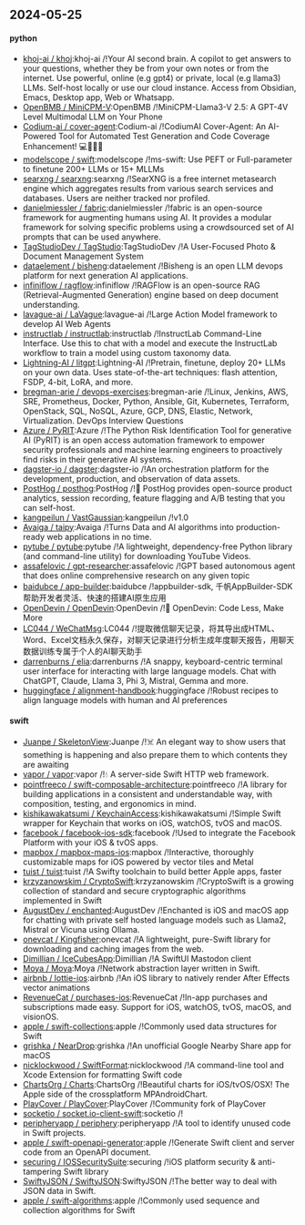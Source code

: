## 2024-05-25

#### python
* [khoj-ai / khoj](https://github.com/khoj-ai/khoj):khoj-ai /!Your AI second brain. A copilot to get answers to your questions, whether they be from your own notes or from the internet. Use powerful, online (e.g gpt4) or private, local (e.g llama3) LLMs. Self-host locally or use our cloud instance. Access from Obsidian, Emacs, Desktop app, Web or Whatsapp.
* [OpenBMB / MiniCPM-V](https://github.com/OpenBMB/MiniCPM-V):OpenBMB /!MiniCPM-Llama3-V 2.5: A GPT-4V Level Multimodal LLM on Your Phone
* [Codium-ai / cover-agent](https://github.com/Codium-ai/cover-agent):Codium-ai /!CodiumAI Cover-Agent: An AI-Powered Tool for Automated Test Generation and Code Coverage Enhancement! 💻🤖🧪🐞
* [modelscope / swift](https://github.com/modelscope/swift):modelscope /!ms-swift: Use PEFT or Full-parameter to finetune 200+ LLMs or 15+ MLLMs
* [searxng / searxng](https://github.com/searxng/searxng):searxng /!SearXNG is a free internet metasearch engine which aggregates results from various search services and databases. Users are neither tracked nor profiled.
* [danielmiessler / fabric](https://github.com/danielmiessler/fabric):danielmiessler /!fabric is an open-source framework for augmenting humans using AI. It provides a modular framework for solving specific problems using a crowdsourced set of AI prompts that can be used anywhere.
* [TagStudioDev / TagStudio](https://github.com/TagStudioDev/TagStudio):TagStudioDev /!A User-Focused Photo & Document Management System
* [dataelement / bisheng](https://github.com/dataelement/bisheng):dataelement /!Bisheng is an open LLM devops platform for next generation AI applications.
* [infiniflow / ragflow](https://github.com/infiniflow/ragflow):infiniflow /!RAGFlow is an open-source RAG (Retrieval-Augmented Generation) engine based on deep document understanding.
* [lavague-ai / LaVague](https://github.com/lavague-ai/LaVague):lavague-ai /!Large Action Model framework to develop AI Web Agents
* [instructlab / instructlab](https://github.com/instructlab/instructlab):instructlab /!InstructLab Command-Line Interface. Use this to chat with a model and execute the InstructLab workflow to train a model using custom taxonomy data.
* [Lightning-AI / litgpt](https://github.com/Lightning-AI/litgpt):Lightning-AI /!Pretrain, finetune, deploy 20+ LLMs on your own data. Uses state-of-the-art techniques: flash attention, FSDP, 4-bit, LoRA, and more.
* [bregman-arie / devops-exercises](https://github.com/bregman-arie/devops-exercises):bregman-arie /!Linux, Jenkins, AWS, SRE, Prometheus, Docker, Python, Ansible, Git, Kubernetes, Terraform, OpenStack, SQL, NoSQL, Azure, GCP, DNS, Elastic, Network, Virtualization. DevOps Interview Questions
* [Azure / PyRIT](https://github.com/Azure/PyRIT):Azure /!The Python Risk Identification Tool for generative AI (PyRIT) is an open access automation framework to empower security professionals and machine learning engineers to proactively find risks in their generative AI systems.
* [dagster-io / dagster](https://github.com/dagster-io/dagster):dagster-io /!An orchestration platform for the development, production, and observation of data assets.
* [PostHog / posthog](https://github.com/PostHog/posthog):PostHog /!🦔 PostHog provides open-source product analytics, session recording, feature flagging and A/B testing that you can self-host.
* [kangpeilun / VastGaussian](https://github.com/kangpeilun/VastGaussian):kangpeilun /!v1.0
* [Avaiga / taipy](https://github.com/Avaiga/taipy):Avaiga /!Turns Data and AI algorithms into production-ready web applications in no time.
* [pytube / pytube](https://github.com/pytube/pytube):pytube /!A lightweight, dependency-free Python library (and command-line utility) for downloading YouTube Videos.
* [assafelovic / gpt-researcher](https://github.com/assafelovic/gpt-researcher):assafelovic /!GPT based autonomous agent that does online comprehensive research on any given topic
* [baidubce / app-builder](https://github.com/baidubce/app-builder):baidubce /!appbuilder-sdk, 千帆AppBuilder-SDK帮助开发者灵活、快速的搭建AI原生应用
* [OpenDevin / OpenDevin](https://github.com/OpenDevin/OpenDevin):OpenDevin /!🐚 OpenDevin: Code Less, Make More
* [LC044 / WeChatMsg](https://github.com/LC044/WeChatMsg):LC044 /!提取微信聊天记录，将其导出成HTML、Word、Excel文档永久保存，对聊天记录进行分析生成年度聊天报告，用聊天数据训练专属于个人的AI聊天助手
* [darrenburns / elia](https://github.com/darrenburns/elia):darrenburns /!A snappy, keyboard-centric terminal user interface for interacting with large language models. Chat with ChatGPT, Claude, Llama 3, Phi 3, Mistral, Gemma and more.
* [huggingface / alignment-handbook](https://github.com/huggingface/alignment-handbook):huggingface /!Robust recipes to align language models with human and AI preferences

#### swift
* [Juanpe / SkeletonView](https://github.com/Juanpe/SkeletonView):Juanpe /!☠️ An elegant way to show users that something is happening and also prepare them to which contents they are awaiting
* [vapor / vapor](https://github.com/vapor/vapor):vapor /!💧 A server-side Swift HTTP web framework.
* [pointfreeco / swift-composable-architecture](https://github.com/pointfreeco/swift-composable-architecture):pointfreeco /!A library for building applications in a consistent and understandable way, with composition, testing, and ergonomics in mind.
* [kishikawakatsumi / KeychainAccess](https://github.com/kishikawakatsumi/KeychainAccess):kishikawakatsumi /!Simple Swift wrapper for Keychain that works on iOS, watchOS, tvOS and macOS.
* [facebook / facebook-ios-sdk](https://github.com/facebook/facebook-ios-sdk):facebook /!Used to integrate the Facebook Platform with your iOS & tvOS apps.
* [mapbox / mapbox-maps-ios](https://github.com/mapbox/mapbox-maps-ios):mapbox /!Interactive, thoroughly customizable maps for iOS powered by vector tiles and Metal
* [tuist / tuist](https://github.com/tuist/tuist):tuist /!A Swifty toolchain to build better Apple apps, faster
* [krzyzanowskim / CryptoSwift](https://github.com/krzyzanowskim/CryptoSwift):krzyzanowskim /!CryptoSwift is a growing collection of standard and secure cryptographic algorithms implemented in Swift
* [AugustDev / enchanted](https://github.com/AugustDev/enchanted):AugustDev /!Enchanted is iOS and macOS app for chatting with private self hosted language models such as Llama2, Mistral or Vicuna using Ollama.
* [onevcat / Kingfisher](https://github.com/onevcat/Kingfisher):onevcat /!A lightweight, pure-Swift library for downloading and caching images from the web.
* [Dimillian / IceCubesApp](https://github.com/Dimillian/IceCubesApp):Dimillian /!A SwiftUI Mastodon client
* [Moya / Moya](https://github.com/Moya/Moya):Moya /!Network abstraction layer written in Swift.
* [airbnb / lottie-ios](https://github.com/airbnb/lottie-ios):airbnb /!An iOS library to natively render After Effects vector animations
* [RevenueCat / purchases-ios](https://github.com/RevenueCat/purchases-ios):RevenueCat /!In-app purchases and subscriptions made easy. Support for iOS, watchOS, tvOS, macOS, and visionOS.
* [apple / swift-collections](https://github.com/apple/swift-collections):apple /!Commonly used data structures for Swift
* [grishka / NearDrop](https://github.com/grishka/NearDrop):grishka /!An unofficial Google Nearby Share app for macOS
* [nicklockwood / SwiftFormat](https://github.com/nicklockwood/SwiftFormat):nicklockwood /!A command-line tool and Xcode Extension for formatting Swift code
* [ChartsOrg / Charts](https://github.com/ChartsOrg/Charts):ChartsOrg /!Beautiful charts for iOS/tvOS/OSX! The Apple side of the crossplatform MPAndroidChart.
* [PlayCover / PlayCover](https://github.com/PlayCover/PlayCover):PlayCover /!Community fork of PlayCover
* [socketio / socket.io-client-swift](https://github.com/socketio/socket.io-client-swift):socketio /!
* [peripheryapp / periphery](https://github.com/peripheryapp/periphery):peripheryapp /!A tool to identify unused code in Swift projects.
* [apple / swift-openapi-generator](https://github.com/apple/swift-openapi-generator):apple /!Generate Swift client and server code from an OpenAPI document.
* [securing / IOSSecuritySuite](https://github.com/securing/IOSSecuritySuite):securing /!iOS platform security & anti-tampering Swift library
* [SwiftyJSON / SwiftyJSON](https://github.com/SwiftyJSON/SwiftyJSON):SwiftyJSON /!The better way to deal with JSON data in Swift.
* [apple / swift-algorithms](https://github.com/apple/swift-algorithms):apple /!Commonly used sequence and collection algorithms for Swift
